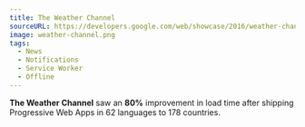 ```yaml
---
title: The Weather Channel
sourceURL: https://developers.google.com/web/showcase/2016/weather-channel
image: weather-channel.png
tags:
  - News
  - Notifications
  - Service Worker
  - Offline
---
```


**The Weather Channel** saw an **80%** improvement in load time after shipping
Progressive Web Apps in 62 languages to 178 countries.
